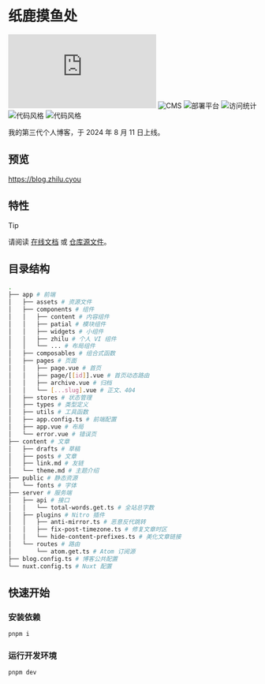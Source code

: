 # 纸鹿摸鱼处

![框架](https://img.shields.io/badge/框架-Nuxt-00DC82?logo=Nuxt.js)
![CMS](https://img.shields.io/badge/CMS-Nuxt%20Content-00DC82?logo=Nuxt.js)
![部署平台](https://img.shields.io/badge/部署平台-Vercel-000000?logo=Vercel)
![访问统计](https://img.shields.io/badge/访问统计-Umami-000000?logo=Umami)
![代码风格](https://img.shields.io/badge/代码风格-ESLint-4B32C3?logo=ESLint)
![代码风格](https://img.shields.io/badge/代码风格-Stylelint-263238?logo=Stylelint)

我的第三代个人博客，于 2024 年 8 月 11 日上线。

## 预览

https://blog.zhilu.cyou

## 特性

> [!Tip]
>
> 请阅读 [在线文档](https://blog.zhilu.cyou/theme) 或 [仓库源文件](/content/theme.md)。

## 目录结构

```sh
.
├── app # 前端
│   ├── assets # 资源文件
│   ├── components # 组件
│   │   ├── content # 内容组件
│   │   ├── patial # 模块组件
│   │   ├── widgets # 小组件
│   │   ├── zhilu # 个人 VI 组件
│   │   └── ... # 布局组件
│   ├── composables # 组合式函数
│   ├── pages # 页面
│   │   ├── page.vue # 首页
│   │   ├── page/[[id]].vue # 首页动态路由
│   │   ├── archive.vue # 归档
│   │   └── [...slug].vue # 正文、404
│   ├── stores # 状态管理
│   ├── types # 类型定义
│   ├── utils # 工具函数
│   ├── app.config.ts # 前端配置
│   ├── app.vue # 布局
│   └── error.vue # 错误页
├── content # 文章
│   ├── drafts # 草稿
│   ├── posts # 文章
│   ├── link.md # 友链
│   └── theme.md # 主题介绍
├── public # 静态资源
│   └── fonts # 字体
├── server # 服务端
│   ├── api # 接口
│   │   └── total-words.get.ts # 全站总字数
│   ├── plugins # Nitro 插件
│   │   ├── anti-mirror.ts # 恶意反代跳转
│   │   ├── fix-post-timezone.ts # 修复文章时区
│   │   └── hide-content-prefixes.ts # 美化文章链接
│   └── routes # 路由
│       └── atom.get.ts # Atom 订阅源
├── blog.config.ts # 博客公共配置
└── nuxt.config.ts # Nuxt 配置
```

## 快速开始

### 安装依赖

```bash
pnpm i
```

### 运行开发环境

```bash
pnpm dev
```
